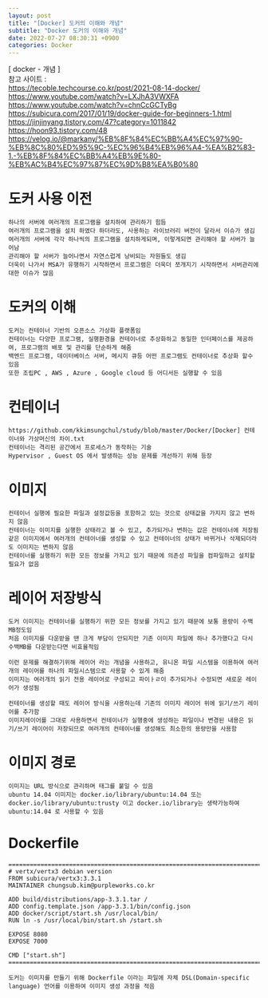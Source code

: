 ```yaml
---  
layout: post  
title: "[Docker] 도커의 이해와 개념"  
subtitle: "Docker 도커의 이해와 개념"  
date: 2022-07-27 08:30:31 +0900  
categories: Docker  
---  
```

[ docker - 개념 ]  
	참고 사이트  :   
		https://tecoble.techcourse.co.kr/post/2021-08-14-docker/  
		https://www.youtube.com/watch?v=LXJhA3VWXFA  
		https://www.youtube.com/watch?v=chnCcGCTyBg  
		https://subicura.com/2017/01/19/docker-guide-for-beginners-1.html  
		https://jinjinyang.tistory.com/47?category=1011842  
		https://hoon93.tistory.com/48  
		https://velog.io/@markany/%EB%8F%84%EC%BB%A4%EC%97%90-%EB%8C%80%ED%95%9C-%EC%96%B4%EB%96%A4-%EA%B2%83-1.-%EB%8F%84%EC%BB%A4%EB%9E%80-%EB%AC%B4%EC%97%87%EC%9D%B8%EA%B0%80  
  
  
  
# 도커 사용 이전  
	하나의 서버에 여러개의 프로그램을 설치하여 관리하기 힘듬  
	여러개의 프로그램을 설치 하였다 하더라도, 사용하는 라이브러리 버전이 달라서 이슈가 생김  
	여러개의 서버에 각각 하나씩의 프로그램을 설치하게되며, 이렇게되면 관리해야 할 서버가 늘어남  
	관리해야 할 서버가 늘어나면서 자연스럽게 낭비되는 자원들도 생김  
	더욱이 나가서 MSA가 유행하기 시작하면서 프로그램은 더욱더 쪼개지기 시작하면서 서버관리에 대한 이슈가 많음  
  
  
# 도커의 이해  
	도커는 컨테이너 기반의 오픈소스 가상화 플랫폼임  
	컨테이너는 다양한 프로그램, 실행환경을 컨테이너로 추상화하고 동일한 인터페이스를 제공하여, 프로그램의 배포 및 관리를 단순하게 해줌  
	백엔드 프로그램, 데이터베이스 서버, 메시지 큐등 어떤 프로그램도 컨테이너로 추상화 할수 있음  
	또한 조립PC , AWS , Azure , Google cloud 등 어디서든 실행할 수 있음  
  
# 컨테이너  
	https://github.com/kkimsungchul/study/blob/master/Docker/[Docker] 컨테이너와 가상머신의 차이.txt  
	컨테이너는 격리된 공간에서 프로세스가 동작하는 기술  
	Hypervisor , Guest OS 에서 발생하는 성능 문제를 개선하기 위해 등장  
  
  
# 이미지  
	컨테이너 실행에 필요한 파일과 설정값등을 포함하고 있는 것으로 상태값을 가지지 않고 변하지 않음  
	컨테이너는 이미지를 실행한 상태라고 볼 수 있고, 추가되거나 변하는 값은 컨테이너에 저장됨  
	같은 이미지에서 여러개의 컨테이너를 생성할 수 있고 컨테이너의 상태가 바뀌거나 삭제되더라도 이미지는 변하지 않음  
	컨테이너를 실행하기 위한 모든 정보를 가지고 있기 때문에 의존성 파일을 컴파일하고 설치할 필요가 없음  
  
  
  
# 레이어 저장방식  
	도커 이미지는 컨테이너를 실행하기 위한 모든 정보를 가지고 있기 때문에 보통 용량이 수백MB정도임  
	처음 이미지를 다운받을 땐 크게 부담이 안되지만 기존 이미지 파일에 하나 추가했다고 다시 수백MB를 다운받는다면 비효율적임  
  
	이런 문제를 해결하기위해 레이어 라는 개념을 사용하고, 유니온 파일 시스템을 이용하여 여러개의 레이어를 하나의 파일시스템으로 사용할 수 있게 해줌  
	이미지는 여러개의 읽기 전용 레이어로 구성되고 파이ㅏㄹ이 추가되거나 수정되면 새로운 레이어가 생성됨  
	  
	컨테이너를 생성할 때도 레이어 방식을 사용하는데 기존의 이미지 레이어 위에 읽기/쓰기 레이어를 추가함  
	이미지레이어를 그대로 사용하면서 컨테이너가 실행중에 생성하는 파일이나 변경된 내용은 읽기/쓰기 레이어이 저장되므로 여러개의 컨테이너를 생성해도 최소한의 용량만을 사용함  
  
# 이미지 경로  
	이미지는 URL 방식으로 관리하며 태그를 붙일 수 있음  
	ubuntu 14.04 이미지는 docker.io/library/ubuntu:14.04 또는 docker.io/library/ubuntu:trusty 이고 docker.io/library는 생략가능하여 ubuntu:14.04 로 사용할 수 있음  
	  
# Dockerfile  
	=================================================================================================================  
	# vertx/vertx3 debian version  
	FROM subicura/vertx3:3.3.1  
	MAINTAINER chungsub.kim@purpleworks.co.kr  
  
	ADD build/distributions/app-3.3.1.tar /  
	ADD config.template.json /app-3.3.1/bin/config.json  
	ADD docker/script/start.sh /usr/local/bin/  
	RUN ln -s /usr/local/bin/start.sh /start.sh  
  
	EXPOSE 8080  
	EXPOSE 7000  
  
	CMD ["start.sh"]  
	=================================================================================================================  
  
	도커는 이미지를 만들기 위해 Dockerfile 이라는 파일에 자체 DSL(Domain-specific language) 언어를 이용하여 이미지 생성 과정을 적음  
  
  
   
